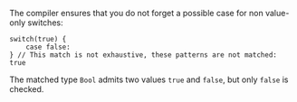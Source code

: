 The compiler ensures that you do not forget a possible case for non value-only switches:

```
switch(true) {
    case false:
} // This match is not exhaustive, these patterns are not matched: true
```

The matched type `Bool` admits two values `true` and `false`, but only `false` is checked.
